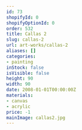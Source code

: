 ```yaml
---
id: 73
shopifyId: 0
shopifyOptionId: 0
order: 532
title: Callas 2
slug: callas-2
url: art-works/callas-2
aliases: []
categories:
- painting
inStock: false
isVisible: false
height: 90
width: 90
date: 2008-01-01T00:00:00Z
materials:
- canvas
- acrylic
price: -1
mainImage: callas2.jpg
---
```

